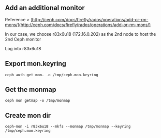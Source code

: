 ## Add an additional monitor

Reference > [http://ceph.com/docs/firefly/rados/operations/add-or-rm-mons/](http://ceph.com/docs/firefly/rados/operations/add-or-rm-mons/)

In our case, we choose r83x6u18 (172.16.0.202) as the 2nd node to host the 2nd Ceph monitor

Log into r83x6u18

## Export mon.keyring

	ceph auth get mon. -o /tmp/ceph.mon.keyring

## Get the monmap

	ceph mon getmap -o /tmp/monmap

## Create mon dir

	ceph-mon -i r83x6u18 --mkfs --monmap /tmp/monmap --keyring /tmp/ceph.mon.keyring
